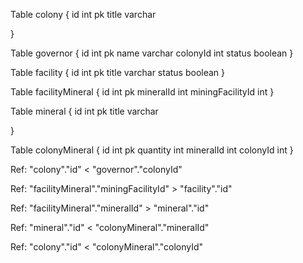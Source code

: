 


Table colony {
  id int pk
  title varchar
  
}

Table governor {
  id int pk
  name varchar
  colonyId int
  status boolean
}

Table facility {
  id int pk
  title varchar
  status boolean
}

Table facilityMineral {
  id int pk
  mineralId int
  miningFacilityId int
}

Table mineral {
  id int pk
  title varchar

}

Table colonyMineral {
  id int pk
  quantity int
  mineralId int
  colonyId int
}




Ref: "colony"."id" < "governor"."colonyId"

Ref: "facilityMineral"."miningFacilityId" > "facility"."id"

Ref: "facilityMineral"."mineralId" > "mineral"."id"

Ref: "mineral"."id" < "colonyMineral"."mineralId"

Ref: "colony"."id" < "colonyMineral"."colonyId"